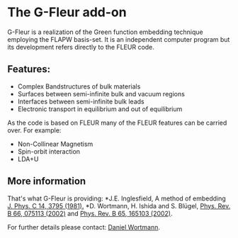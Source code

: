 The G-Fleur add-on  
==================

G-Fleur is a realization of the Green function embedding technique employing
the FLAPW basis-set. It is an independent computer program but its development refers directly to the FLEUR code. 


## Features:

* Complex Bandstructures of bulk materials
* Surfaces between semi-infinite bulk and vacuum regions
* Interfaces between semi-infinite bulk leads
* Electronic transport in equilibrium and out of equilibrium

As the code is based on FLEUR many of the FLEUR features can be carried over. For example:

* Non-Collinear Magnetism
* Spin-orbit interaction
* LDA+U

## More information

That's what G-Fleur is providing:
*J.E. Inglesfield, A method of embedding [J. Phys. C 14, 3795 (1981).](http://www.iop.org/EJ/abstract/0022-3719/14/26/015/)
*D. Wortmann, H. Ishida and S. Blügel, [Phys. Rev. B 66, 075113 (2002)](http://prola.aps.org/abstract/PRB/v66/i7/e075113) and [Phys. Rev. B 65, 165103 (2002)](http://prola.aps.org/abstract/PRB/v65/i16/e165103). 

For further details please contact: [Daniel Wortmann](mailto://d.wortmann@fz-juelich.de).

